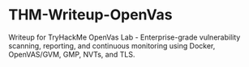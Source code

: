 # THM-Writeup-OpenVas
Writeup for TryHackMe OpenVas Lab - Enterprise-grade vulnerability scanning, reporting, and continuous monitoring using Docker, OpenVAS/GVM, GMP, NVTs, and TLS.
